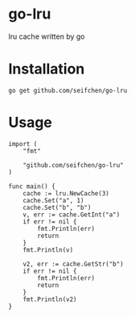 # go-lru
lru cache written by go

# Installation
```
go get github.com/seifchen/go-lru
```

# Usage
```
import (
	"fmt"

	"github.com/seifchen/go-lru"
)

func main() {
	cache := lru.NewCache(3)
	cache.Set("a", 1)
	cache.Set("b", "b")
	v, err := cache.GetInt("a")
	if err != nil {
		fmt.Println(err)
		return
	}
	fmt.Println(v)

	v2, err := cache.GetStr("b")
	if err != nil {
		fmt.Println(err)
		return
	}
	fmt.Println(v2)
}
```